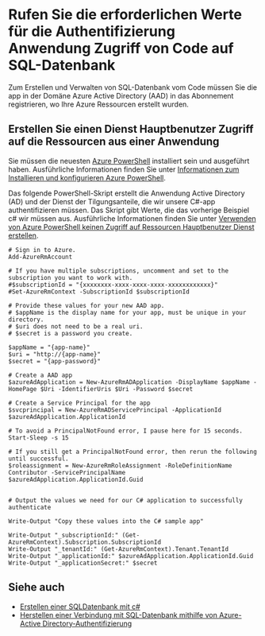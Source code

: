 <properties
   pageTitle="Rufen Sie die erforderlichen Werte für die Anwendung Zugriff von Code auf SQL-Datenbank Authentifizierung | Microsoft Azure"
   description="Erstellen Sie eine Tilgungsanteile Dienst für den Zugriff auf SQL-Datenbank vom Code ein."
   services="sql-database"
   documentationCenter=""
   authors="stevestein"
   manager="jhubbard"
   editor=""
   tags=""/>

<tags
   ms.service="sql-database"
   ms.devlang="na"
   ms.topic="article"
   ms.tgt_pltfrm="na"
   ms.workload="data-management"
   ms.date="09/30/2016"
   ms.author="sstein"/>

# <a name="get-the-required-values-for-authenticating-an-application-to-access-sql-database-from-code"></a>Rufen Sie die erforderlichen Werte für die Authentifizierung Anwendung Zugriff von Code auf SQL-Datenbank

Zum Erstellen und Verwalten von SQL-Datenbank vom Code müssen Sie die app in der Domäne Azure Active Directory (AAD) in das Abonnement registrieren, wo Ihre Azure Ressourcen erstellt wurden.

## <a name="create-a-service-principal-to-access-resources-from-an-application"></a>Erstellen Sie einen Dienst Hauptbenutzer Zugriff auf die Ressourcen aus einer Anwendung

Sie müssen die neuesten [Azure PowerShell](https://msdn.microsoft.com/library/mt619274.aspx) installiert sein und ausgeführt haben. Ausführliche Informationen finden Sie unter [Informationen zum Installieren und konfigurieren Azure PowerShell](../powershell-install-configure.md).

Das folgende PowerShell-Skript erstellt die Anwendung Active Directory (AD) und der Dienst der Tilgungsanteile, die wir unsere C#-app authentifizieren müssen. Das Skript gibt Werte, die das vorherige Beispiel c# wir müssen aus. Ausführliche Informationen finden Sie unter [Verwenden von Azure PowerShell keinen Zugriff auf Ressourcen Hauptbenutzer Dienst erstellen](../resource-group-authenticate-service-principal.md).

   
    # Sign in to Azure.
    Add-AzureRmAccount
    
    # If you have multiple subscriptions, uncomment and set to the subscription you want to work with.
    #$subscriptionId = "{xxxxxxxx-xxxx-xxxx-xxxx-xxxxxxxxxxxx}"
    #Set-AzureRmContext -SubscriptionId $subscriptionId
    
    # Provide these values for your new AAD app.
    # $appName is the display name for your app, must be unique in your directory.
    # $uri does not need to be a real uri.
    # $secret is a password you create.
    
    $appName = "{app-name}"
    $uri = "http://{app-name}"
    $secret = "{app-password}"
    
    # Create a AAD app
    $azureAdApplication = New-AzureRmADApplication -DisplayName $appName -HomePage $Uri -IdentifierUris $Uri -Password $secret
    
    # Create a Service Principal for the app
    $svcprincipal = New-AzureRmADServicePrincipal -ApplicationId $azureAdApplication.ApplicationId
    
    # To avoid a PrincipalNotFound error, I pause here for 15 seconds.
    Start-Sleep -s 15
    
    # If you still get a PrincipalNotFound error, then rerun the following until successful. 
    $roleassignment = New-AzureRmRoleAssignment -RoleDefinitionName Contributor -ServicePrincipalName $azureAdApplication.ApplicationId.Guid
    
    
    # Output the values we need for our C# application to successfully authenticate
    
    Write-Output "Copy these values into the C# sample app"
    
    Write-Output "_subscriptionId:" (Get-AzureRmContext).Subscription.SubscriptionId
    Write-Output "_tenantId:" (Get-AzureRmContext).Tenant.TenantId
    Write-Output "_applicationId:" $azureAdApplication.ApplicationId.Guid
    Write-Output "_applicationSecret:" $secret




## <a name="see-also"></a>Siehe auch

- [Erstellen einer SQL­Datenbank mit c#](sql-database-get-started-csharp.md)
- [Herstellen einer Verbindung mit SQL-Datenbank mithilfe von Azure-Active Directory-Authentifizierung](sql-database-aad-authentication.md)


